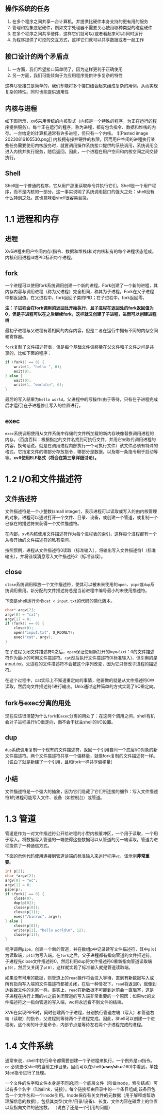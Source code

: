 ## 操作系统的任务
1. 在多个程序之间共享一台计算机，并提供比硬件本身支持的更有用的服务
2. 管理和抽象底层硬件，例如文字处理器不需要关心使用哪种类型的磁盘硬件
3. 在多个程序之间共享硬件，这样它们就可以(或者看起来可以)同时运行
4. 为程序提供了可控的交互方式，这样它们就可以共享数据或者一起工作

## 接口设计的两个矛盾点
1. 一方面，我们希望接口简单明了，因为这样更利于正确使用
2. 另一方面，我们可能倾向于为应用程序提供许多复杂的特性

这样尽管接口是简单的，我们却能将多个接口结合起来组成复杂的用例，从而实现复杂的特性。同时也能提供通用性

## 内核与进程
如下图所示，xv6采用传统的内核形式（内核是一个特殊的程序，为正在运行的程序提供服务）。每个正在运行的程序，称为进程，都有包含指令、数据和堆栈的内存。一台给定的计算机通常有许多进程，但只有一个内核。
![[Pasted image 20230816105530.png]]
内核拥有操控硬件的权限，因而用户空间的进程执行某些任务需要使用内核服务时，就要调用操作系统接口提供的系统调用，系统调用会进入内核并执行服务，随后返回。因此，一个进程在用户空间和内核空间之间交替执行。

## Shell
Shell是一个普通的程序，它从用户那里读取命令并执行它们。Shell是一个用户程序，而不是内核的一部分。这一事实说明了系统调用接口的强大之处：shell没有什么特别之处。这也意味着shell很容易替换。

#   1.1 进程和内存
## 进程
Xv6进程由用户空间内存(指令、数据和堆栈)和对内核私有的每个进程状态组成。内核利用进程id或PID标识每个进程。

## fork
一个进程可以使用fork系统调用创建一个新的进程。Fork创建了一个新的进程，其内存内容与调用进程（称为父进程）完全相同，称其为子进程。Fork在父子进程中都返回值。在父进程中，fork返回子类的PID；在子进程中，fork返回零。

**注：子进程会在fork调用的返回处开始执行，且子进程在返回处的fork返回值为0，但是子进程可以在之后继续fork，这样就又创建了子进程，进而可以创建进程树**

最初子进程与父进程有着相同的内存内容，但是二者在运行中拥有不同的内存空间和寄存器。

`fork`复制了文件描述符表，但是每个基础文件偏移量在父文件和子文件之间是共享的，比如下面的程序：

```C
if (fork() == 0) {
    write(1, "hello ", 6);
    exit(0);
} else {
    wait(0);
    write(1, "world\n", 6);
}
```
最后的写入结果为`hello world`。父进程中的写操作(由于等待，只有在子进程完成后才运行)在子进程停止写入的位置进行。

## exec
`exec`系统调用使用从文件系统中存储的文件所加载的新内存映像替换调用进程的内存。（百度百科：根据指定的文件名找到可执行文件，并用它来取代调用进程的内容，换句话说，就是在调用进程内部执行一个可执行文件）该文件必须有特殊的格式，它指定文件的哪部分存放指令，哪部分是数据，以及哪一条指令用于启动等等。**xv6使用ELF格式（将会在第三章详细讨论）。**

#   1.2 I/O和文件描述符
## 文件描述符
文件描述符是一个小整数(small integer)，表示进程可以读取或写入的由内核管理的对象。进程可以通过打开一个文件、目录、设备，或创建一个管道，或复制一个已存在的描述符来获得一个文件描述符。

在内部，xv6内核使用文件描述符作为每个进程表的索引，这样每个进程都有一个从零开始的文件描述符的私有空间。

按照惯例，进程从文件描述符0读取（标准输入），将输出写入文件描述符1（标准输出），并将错误消息写入文件描述符2（标准错误）。

## close
`close`系统调用释放一个文件描述符，使其可以被未来使用的`open`、`pipe`或`dup`系统调用重用。新分配的文件描述符总是当前进程中编号最小的未使用描述符。

下面是shell运行命令`cat < input.txt`的代码的简化版本。
```C
char* argv[2];
argv[0] = "cat";
argv[1] = 0;
if (fork() == 0) {
    close(0);
    open("input.txt", O_RDONLY);
    exec("cat", argv);
}
```
在子进程关闭文件描述符0之后，`open`保证使用新打开的*input.txt*：0的文件描述符作为最小的可用文件描述符。`cat`然后执行文件描述符0(标准输入)，但引用的是*input.txt*。父进程的文件描述符不会被这个序列改变，因为它只修改子进程的描述符。

在这个过程中，cat实际上不知道重定向的事情，他要做的就是从文件描述符0中读取，然后向文件描述符1进行输出。Unix通过这种简单的方式实现了I/O重定向。

## fork与exec分离的用处
现在应该很清楚为什么`fork`和`exec`分离的用处了：在这两个调用之间，shell有机会对子进程进行I/O重定向，而不会干扰主shell的I/O设置。

## dup
`dup`系统调用复制一个现有的文件描述符，返回一个引用自同一个底层I/O对象的新文件描述符。两个文件描述符共享一个偏移量，就像fork复制的文件描述符一样。（说白了就是新建了一个引用，且和fork一样共享偏移量）

## 小结
文件描述符是一个强大的抽象，因为它们隐藏了它们所连接的细节：写入文件描述符1的进程可能写入文件、设备（如控制台）或管道。

#   1.3 管道
管道是作为一对文件描述符公开给进程的小型内核缓冲区，一个用于读取，一个用于写入。将数据写入管道的一端使得这些数据可以从管道的另一端读取。管道为进程提供了一种通信方式。

下面的示例代码使用连接到管道读端的标准输入来运行程序`wc`，该示例**非常重要**。
```C
int p[2];
char *argv[2];
argv[0] = "wc";
argv[1] = 0;
pipe(p);
if (fork() == 0) {
    close(0);
    dup(p[0]);
    close(p[0]);
    close(p[1]);
    exec("/bin/wc", argv);
} else {
    close(p[0]);
    write(p[1], "hello world\n", 12);
    close(p[1]);
}
```
程序调用`pipe`，创建一个新的管道，并在数组p中记录读写文件描述符，其中`p[0]` 为读取端，`p[1]`为写入端。在`fork`之后，父子进程都有指向管道的文件描述符。子进程先close文件描述符0，然后利用dup将文件描述符0重新指向管道读取端`p[0]`，然后又关闭了`p[0]`，这样就实现了标准输入就是管道读取端。

如果没有可用的数据，则管道上的`read`操作将会进入等待，直到有新数据写入或所有指向写入端的文件描述符都被关闭，在后一种情况下，`read`将返回0，就像到达数据文件的末尾一样。事实上，`read`在新数据不可能到达前会一直阻塞，这是子进程在执行上面的`wc`之前关闭管道的写入端非常重要的一个原因：如果wc的文件描述符之一指向管道的写入端，wc将永远看不到文件的结束。

XV6在实现PIPE时，同时创建两个子进程，分别执行管道左端（写入）和管道右端（读取）的指令，父进程则等待两个子进程完成。因此，Shell可以创建一个进程树。这个树的叶子是命令，内部节点是等待左右两个子进程完成的进程。

#  1.4 文件系统
通常来说，shell中执行命令都需要创建一个子进程来执行，一个例外是`cd`指令。`cd` 必须更改shell的当前工作目录，因而可以在shell(**_user/sh.c_**:160)中看到，单独对cd指令进行了处理。

一个文件的名字和文件本身是不同的;同一个底层文件（叫做inode，索引结点）可以有多个名字（叫做link，链接）。每个链接都由目录中的一个条目组成;该条目包含一个文件名和一个inode引用。Inode保存有关文件的元数据（用于解释或帮助理解信息的数据），包括其类型(文件/目录/设备)、长度、文件内容在磁盘上的位置以及指向文件的链接数。
（说白了还是一个引用的问题）